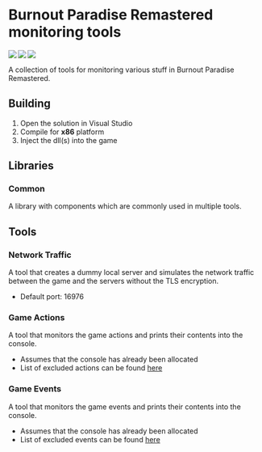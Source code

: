 # Burnout Paradise Remastered monitoring tools

<img align="left" src="https://img.shields.io/badge/c++-%2300599C.svg?style=for-the-badge&logo=c%2B%2B&logoColor=white" />
<img align="left" src="https://img.shields.io/badge/Visual%20Studio-5C2D91.svg?style=for-the-badge&logo=visual-studio&logoColor=white" />
<img src="https://img.shields.io/badge/Windows-0078D6?style=for-the-badge&logo=windows&logoColor=white" />

A collection of tools for monitoring various stuff in Burnout Paradise Remastered.


## Building
1. Open the solution in Visual Studio
2. Compile for **x86** platform
3. Inject the dll(s) into the game


## Libraries
### Common
A library with components which are commonly used in multiple tools.


## Tools
### Network Traffic
A tool that creates a dummy local server and simulates the network traffic between the game and the servers without the TLS encryption.
- Default port: 16976
### Game Actions
A tool that monitors the game actions and prints their contents into the console.
- Assumes that the console has already been allocated
- List of excluded actions can be found [here](https://github.com/matty-ross/bpr-monitoring-tools/blob/main/tools/game-actions/src/GameActions.cpp#L8)
### Game Events
A tool that monitors the game events and prints their contents into the console.
- Assumes that the console has already been allocated
- List of excluded events can be found [here](https://github.com/matty-ross/bpr-monitoring-tools/blob/main/tools/game-events/src/GameEvents.cpp#L8)
